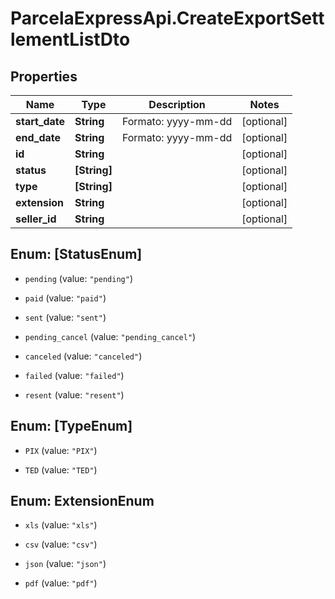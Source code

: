 # ParcelaExpressApi.CreateExportSettlementListDto

## Properties

Name | Type | Description | Notes
------------ | ------------- | ------------- | -------------
**start_date** | **String** | Formato: yyyy-mm-dd | [optional] 
**end_date** | **String** | Formato: yyyy-mm-dd | [optional] 
**id** | **String** |  | [optional] 
**status** | **[String]** |  | [optional] 
**type** | **[String]** |  | [optional] 
**extension** | **String** |  | [optional] 
**seller_id** | **String** |  | [optional] 



## Enum: [StatusEnum]


* `pending` (value: `"pending"`)

* `paid` (value: `"paid"`)

* `sent` (value: `"sent"`)

* `pending_cancel` (value: `"pending_cancel"`)

* `canceled` (value: `"canceled"`)

* `failed` (value: `"failed"`)

* `resent` (value: `"resent"`)





## Enum: [TypeEnum]


* `PIX` (value: `"PIX"`)

* `TED` (value: `"TED"`)





## Enum: ExtensionEnum


* `xls` (value: `"xls"`)

* `csv` (value: `"csv"`)

* `json` (value: `"json"`)

* `pdf` (value: `"pdf"`)




